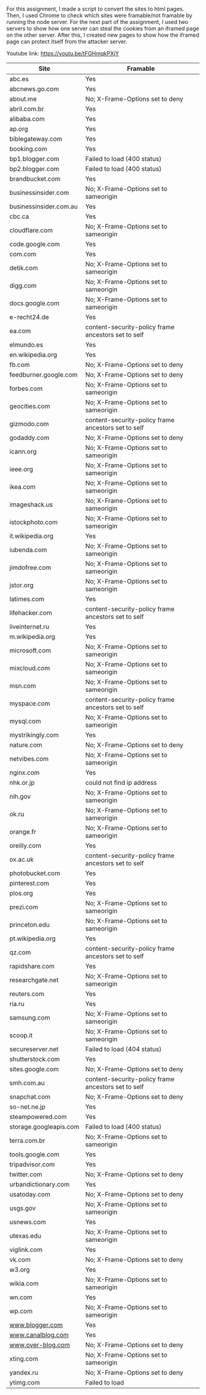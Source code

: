 For this assignment, I made a script to convert the sites to html pages. Then, 
I used Chrome to check which sites were framable/not framable by running the 
node server. 
For the next part of the assignment, I used two servers to show how one server
can steal the cookies from an iframed page on the other server. After this, I
created new pages to show how the iframed page can protect itself from the
attacker server. 

Youtube link: https://youtu.be/tFGHmqkPXjY


|          Site          |                       Framable                      |
| ---------------------- | --------------------------------------------------- |
| abc.es                 | Yes                                                 |
| abcnews.go.com         | Yes                                                 |
| about.me               | No; X-Frame-Options set to deny                     |
| abril.com.br           | Yes                                                 |
| alibaba.com            | Yes                                                 |
| ap.org                 | Yes                                                 |
| biblegateway.com       | Yes                                                 |
| booking.com            | Yes                                                 |
| bp1.blogger.com        | Failed to load (400 status)                         |
| bp2.blogger.com        | Failed to load (400 status)                         |
| brandbucket.com        | Yes                                                 |
| businessinsider.com    | No; X-Frame-Options set to sameorigin               |
| businessinsider.com.au | Yes                                                 |
| cbc.ca                 | Yes                                                 |
| cloudflare.com         | No; X-Frame-Options set to sameorigin               |
| code.google.com        | Yes                                                 |
| com.com                | Yes                                                 |
| detik.com              | No; X-Frame-Options set to sameorigin               |
| digg.com               | No; X-Frame-Options set to sameorigin               |
| docs.google.com        | No; X-Frame-Options set to sameorigin               |
| e-recht24.de           | Yes                                                 |
| ea.com                 | content-security-policy frame ancestors set to self |
| elmundo.es             | Yes                                                 |
| en.wikipedia.org       | Yes                                                 |
| fb.com                 | No; X-Frame-Options set to deny                     |
| feedburner.google.com  | No; X-Frame-Options set to deny                     |
| forbes.com             | No; X-Frame-Options set to sameorigin               |
| geocities.com          | No; X-Frame-Options set to sameorigin               |
| gizmodo.com            | content-security-policy frame ancestors set to self |
| godaddy.com            | No; X-Frame-Options set to deny                     |
| icann.org              | No; X-Frame-Options set to sameorigin               |
| ieee.org               | No; X-Frame-Options set to sameorigin               |
| ikea.com               | No; X-Frame-Options set to sameorigin               |
| imageshack.us          | No; X-Frame-Options set to sameorigin               |
| istockphoto.com        | No; X-Frame-Options set to sameorigin               |
| it.wikipedia.org       | Yes                                                 |
| iubenda.com            | No; X-Frame-Options set to sameorigin               |
| jimdofree.com          | No; X-Frame-Options set to sameorigin               |
| jstor.org              | No; X-Frame-Options set to sameorigin               |
| latimes.com            | Yes                                                 |
| lifehacker.com         | content-security-policy frame ancestors set to self |
| liveinternet.ru        | Yes                                                 |
| m.wikipedia.org        | Yes                                                 |
| microsoft.com          | No; X-Frame-Options set to sameorigin               |
| mixcloud.com           | No; X-Frame-Options set to sameorigin               |
| msn.com                | No; X-Frame-Options set to sameorigin               |
| myspace.com            | content-security-policy frame ancestors set to self |
| mysql.com              | No; X-Frame-Options set to sameorigin               |
| mystrikingly.com       | Yes                                                 |
| nature.com             | No; X-Frame-Options set to deny                     |
| netvibes.com           | No; X-Frame-Options set to sameorigin               |
| nginx.com              | Yes                                                 |
| nhk.or.jp              | could not find ip address                           |
| nih.gov                | No; X-Frame-Options set to sameorigin               |
| ok.ru                  | No; X-Frame-Options set to sameorigin               |
| orange.fr              | No; X-Frame-Options set to sameorigin               |
| oreilly.com            | Yes                                                 |
| ox.ac.uk               | content-security-policy frame ancestors set to self |
| photobucket.com        | Yes                                                 |
| pinterest.com          | Yes                                                 |
| plos.org               | Yes                                                 |
| prezi.com              | No; X-Frame-Options set to sameorigin               |
| princeton.edu          | No; X-Frame-Options set to sameorigin               |
| pt.wikipedia.org       | Yes                                                 |
| qz.com                 | content-security-policy frame ancestors set to self |
| rapidshare.com         | Yes                                                 |
| researchgate.net       | No; X-Frame-Options set to sameorigin               |
| reuters.com            | Yes                                                 |
| ria.ru                 | Yes                                                 |
| samsung.com            | No; X-Frame-Options set to sameorigin               |
| scoop.it               | No; X-Frame-Options set to sameorigin               |
| secureserver.net       | Failed to load (404 status)                         |
| shutterstock.com       | Yes                                                 |
| sites.google.com       | No; X-Frame-Options set to deny                     |
| smh.com.au             | content-security-policy frame ancestors set to self |
| snapchat.com           | No; X-Frame-Options set to deny                     |
| so-net.ne.jp           | Yes                                                 |
| steampowered.com       | Yes                                                 |
| storage.googleapis.com | Failed to load (400 status)                         |
| terra.com.br           | No; X-Frame-Options set to sameorigin               |
| tools.google.com       | Yes                                                 |
| tripadvisor.com        | Yes                                                 |
| twitter.com            | No; X-Frame-Options set to deny                     |
| urbandictionary.com    | Yes                                                 |
| usatoday.com           | No; X-Frame-Options set to deny                     |
| usgs.gov               | No; X-Frame-Options set to sameorigin               |
| usnews.com             | Yes                                                 |
| utexas.edu             | No; X-Frame-Options set to sameorigin               |
| viglink.com            | Yes                                                 |
| vk.com                 | No; X-Frame-Options set to deny                     |
| w3.org                 | Yes                                                 |
| wikia.com              | No; X-Frame-Options set to sameorigin               |
| wn.com                 | Yes                                                 |
| wp.com                 | No; X-Frame-Options set to sameorigin               |
| www.blogger.com        | Yes                                                 |
| www.canalblog.com      | Yes                                                 |
| www.over-blog.com      | No; X-Frame-Options set to deny                     |
| xting.com              | No; X-Frame-Options set to sameorigin               |
| yandex.ru              | No; X-Frame-Options set to deny                     |
| ytimg.com              | Failed to load                                      |

















































